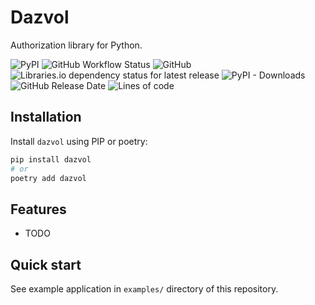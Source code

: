 # Dazvol

Authorization library for Python.

![PyPI](https://img.shields.io/pypi/v/dazvol)
![GitHub Workflow Status](https://img.shields.io/github/workflow/status/alex-oleshkevich/dazvol/Lint)
![GitHub](https://img.shields.io/github/license/alex-oleshkevich/dazvol)
![Libraries.io dependency status for latest release](https://img.shields.io/librariesio/release/pypi/dazvol)
![PyPI - Downloads](https://img.shields.io/pypi/dm/dazvol)
![GitHub Release Date](https://img.shields.io/github/release-date/alex-oleshkevich/dazvol)
![Lines of code](https://img.shields.io/tokei/lines/github/alex-oleshkevich/dazvol)

## Installation

Install `dazvol` using PIP or poetry:

```bash
pip install dazvol
# or
poetry add dazvol
```

## Features

-   TODO

## Quick start

See example application in `examples/` directory of this repository.
